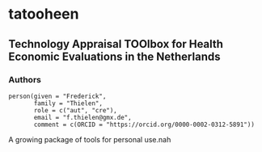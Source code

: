 # tatooheen

## Technology Appraisal TOOlbox for Health Economic Evaluations in the Netherlands

### Authors
    person(given = "Frederick",
           family = "Thielen",
           role = c("aut", "cre"),
           email = "f.thielen@gmx.de",
           comment = c(ORCID = "https://orcid.org/0000-0002-0312-5891"))

A growing package of tools for personal use.nah